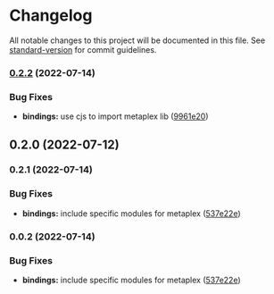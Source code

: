 # Changelog

All notable changes to this project will be documented in this file. See [standard-version](https://github.com/conventional-changelog/standard-version) for commit guidelines.

### [0.2.2](https://github.com/TheBlockCrypto/ap/compare/v0.2.1...v0.2.2) (2022-07-14)


### Bug Fixes

* **bindings:** use cjs to import metaplex lib ([9961e20](https://github.com/TheBlockCrypto/ap/commit/9961e20b7a9b24e5d3fd13e0a5e75a9e2e3b0883))

## 0.2.0 (2022-07-12)

### 0.2.1 (2022-07-14)


### Bug Fixes

* **bindings:** include specific modules for metaplex ([537e22e](https://github.com/Access-Labs-Inc/accessprotocol.co/commit/537e22ecdc30c430279cda45f3b72c1d0561b030))

### 0.0.2 (2022-07-14)


### Bug Fixes

* **bindings:** include specific modules for metaplex ([537e22e](https://github.com/Access-Labs-Inc/accessprotocol.co/commit/537e22ecdc30c430279cda45f3b72c1d0561b030))
